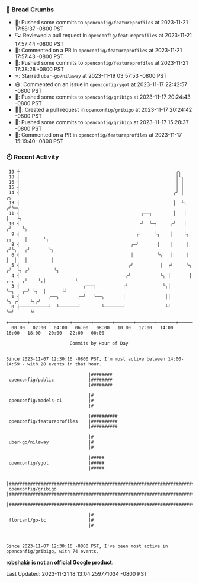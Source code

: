### 🍞 Bread Crumbs

 * 🚢: Pushed some commits to `openconfig/featureprofiles` at 2023-11-21 17:58:37 -0800 PST
 * 🔍: Reviewed a pull request in  `openconfig/featureprofiles` at 2023-11-21 17:57:44 -0800 PST
 * 💬: Commented on a PR in  `openconfig/featureprofiles` at 2023-11-21 17:57:43 -0800 PST
 * 🚢: Pushed some commits to `openconfig/featureprofiles` at 2023-11-21 17:38:28 -0800 PST
 * ⭐️: Starred `uber-go/nilaway` at 2023-11-19 03:57:53 -0800 PST
 * 😃: Commented on an issue in `openconfig/ygot` at 2023-11-17 22:42:57 -0800 PST
 * 🚢: Pushed some commits to `openconfig/gribigo` at 2023-11-17 20:24:43 -0800 PST
 * ✍🏼: Created a pull request in `openconfig/gribigo` at 2023-11-17 20:24:42 -0800 PST
 * 🚢: Pushed some commits to `openconfig/gribigo` at 2023-11-17 15:28:37 -0800 PST
 * 💬: Commented on a PR in  `openconfig/featureprofiles` at 2023-11-17 15:19:40 -0800 PST

### 🕘 Recent Activity
```
 19 ┼                                                           ╭╮
 18 ┤                                                           │╰╮
 16 ┤                                                           │ │
 15 ┤                                                           │ │
 14 ┤                                                          ╭╯ │                            ╭╮
 13 ┤                                                          │  ╰╮                          ╭╯╰─╮
 11 ┤                                              ╭──╮        │   │                          │   ╰╮
 10 ┤                                             ╭╯  ╰─╮     ╭╯   │                         ╭╯    ╰╮
  9 ┤                                            ╭╯     ╰╮    │    ╰╮                 ╭╮     │      ╰╮
  8 ┤                                          ╭─╯       │    │     │                ╭╯╰╮   ╭╯       ╰╮
  6 ┤                                          │         ╰╮   │     │                │  │   │         │
  5 ┤                                         ╭╯          │  ╭╯     ╰╮              ╭╯  ╰╮ ╭╯         ╰╮
  4 ┤                                        ╭╯           ╰╮ │       │       ╭─╮   ╭╯    ╰╮│           ╰
  3 ┤                        ╭───╮          ╭╯             ╰╮│       ╰─╮   ╭─╯ ╰╮  │      ╰╯
  1 ┤           ╭──╮       ╭─╯   ╰──╮       │               ││         ╰╮ ╭╯    ╰╮╭╯
  0 ┼───────────╯  ╰───────╯        ╰───────╯               ╰╯          ╰─╯      ╰╯
    +───────+───────+───────+───────+───────+───────+───────+───────+───────+───────+───────+───────+────
  00:00   02:00   04:00   06:00   08:00   10:00   12:00   14:00   16:00   18:00   20:00   22:00   00:00   

						Commits by Hour of Day


Since 2023-11-07 12:30:16 -0800 PST, I'm most active between 14:00-14:59 - with 20 events in that hour.

```



```
                               |########
 openconfig/public             |########
                               |########

                               |#
 openconfig/models-ci          |#
                               |#

                               |##########
 openconfig/featureprofiles    |##########
                               |##########

                               |#
 uber-go/nilaway               |#
                               |#

                               |#####
 openconfig/ygot               |#####
                               |#####

                               |##########################################################################
 openconfig/gribigo            |##########################################################################
                               |##########################################################################

                               |#
 florianl/go-tc                |#
                               |#



Since 2023-11-07 12:30:16 -0800 PST, I've been most active in openconfig/gribigo, with 74 events.

```
**[robshakir](mailto:robjs@google.com) is not an official Google product.**  


Last Updated: 2023-11-21 18:13:04.259771034 -0800 PST

